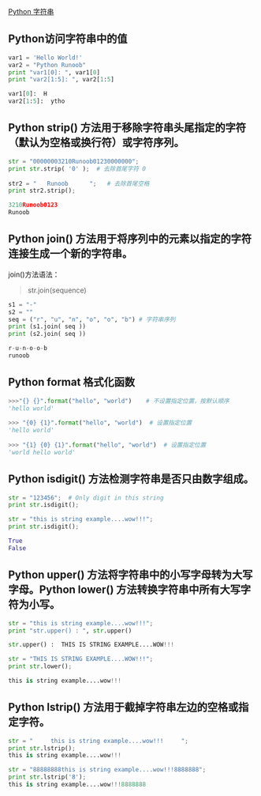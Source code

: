 [Python 字符串](http://www.runoob.com/python/python-strings.html)

## Python访问字符串中的值
```python
var1 = 'Hello World!'
var2 = "Python Runoob"
print "var1[0]: ", var1[0]
print "var2[1:5]: ", var2[1:5]

var1[0]:  H
var2[1:5]:  ytho
```

## Python strip() 方法用于移除字符串头尾指定的字符（默认为空格或换行符）或字符序列。
```python
str = "00000003210Runoob01230000000"; 
print str.strip( '0' );  # 去除首尾字符 0
 
str2 = "   Runoob      ";   # 去除首尾空格
print str2.strip();

3210Runoob0123
Runoob
```

## Python join() 方法用于将序列中的元素以指定的字符连接生成一个新的字符串。
join()方法语法： 
>str.join(sequence)

```python
s1 = "-"
s2 = ""
seq = ("r", "u", "n", "o", "o", "b") # 字符串序列
print (s1.join( seq ))
print (s2.join( seq ))

r-u-n-o-o-b
runoob
```

## Python format 格式化函数
```python
>>>"{} {}".format("hello", "world")    # 不设置指定位置，按默认顺序
'hello world'
 
>>> "{0} {1}".format("hello", "world")  # 设置指定位置
'hello world'
 
>>> "{1} {0} {1}".format("hello", "world")  # 设置指定位置
'world hello world'
```

## Python isdigit() 方法检测字符串是否只由数字组成。
```python
str = "123456";  # Only digit in this string
print str.isdigit();

str = "this is string example....wow!!!";
print str.isdigit();

True
False
```

## Python upper() 方法将字符串中的小写字母转为大写字母。Python lower() 方法转换字符串中所有大写字符为小写。
```python
str = "this is string example....wow!!!";
print "str.upper() : ", str.upper()

str.upper() :  THIS IS STRING EXAMPLE....WOW!!!

str = "THIS IS STRING EXAMPLE....WOW!!!";
print str.lower();

this is string example....wow!!!
```


## Python lstrip() 方法用于截掉字符串左边的空格或指定字符。
```python
str = "     this is string example....wow!!!     ";
print str.lstrip();
this is string example....wow!!!

str = "88888888this is string example....wow!!!8888888";
print str.lstrip('8');
this is string example....wow!!!8888888
```
